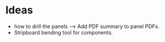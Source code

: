 # Ideas

* how to drill the panels --> Add PDF summary to panel PDFs.
* Stripboard bending tool for components.